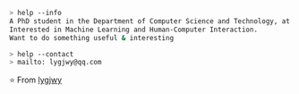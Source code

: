 ````bash
> help --info
A PhD student in the Department of Computer Science and Technology, at Nanjing University
Interested in Machine Learning and Human-Computer Interaction.
Want to do something useful & interesting
````

````bash
> help --contact
> mailto: lygjwy@qq.com
````

⭐ From [lygjwy](https://github.com/lygjwy)
